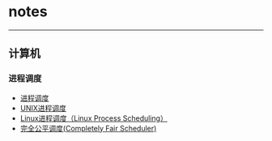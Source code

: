 # notes
***

## 计算机
### 进程调度
 - [进程调度](https://github.com/freelancer-leon/notes/blob/master/computer_science/sched_linux/sched_intro.md)
 - [UNIX进程调度](https://github.com/freelancer-leon/notes/blob/master/computer_science/sched_linux/sched_unix.md)
 - [Linux进程调度（Linux Process Scheduling）](https://github.com/freelancer-leon/notes/blob/master/computer_science/sched_linux/sched_linux.md)
 - [完全公平调度(Completely Fair Scheduler)](https://github.com/freelancer-leon/notes/blob/master/computer_science/sched_linux/sched_cfs.md)



